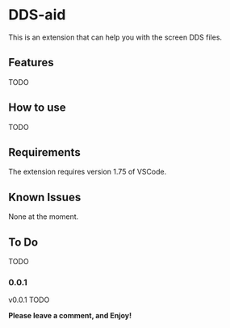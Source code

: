 # DDS-aid

This is an extension that can help you with the screen DDS files.

## Features

TODO

## How to use

TODO

## Requirements

The extension requires version 1.75 of VSCode.

## Known Issues

None at the moment.

## To Do

TODO

### 0.0.1
v0.0.1
TODO

**Please leave a comment, and Enjoy!**
